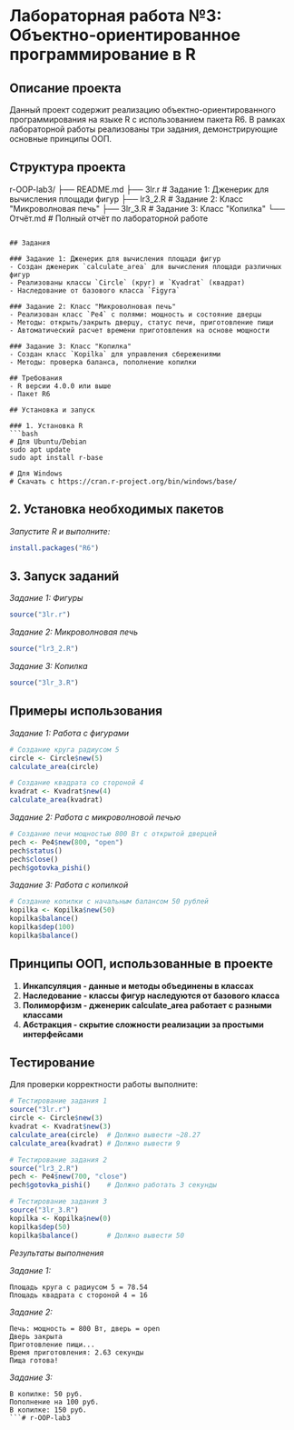 # Лабораторная работа №3: Объектно-ориентированное программирование в R

## Описание проекта
Данный проект содержит реализацию объектно-ориентированного программирования на языке R с использованием пакета R6. В рамках лабораторной работы реализованы три задания, демонстрирующие основные принципы ООП.

## Структура проекта

r-OOP-lab3/
├── README.md
├── 3lr.r # Задание 1: Дженерик для вычисления площади фигур
├── lr3_2.R # Задание 2: Класс "Микроволновая печь"
├── 3lr_3.R # Задание 3: Класс "Копилка"
└── Отчёт.md # Полный отчёт по лабораторной работе

```

## Задания

### Задание 1: Дженерик для вычисления площади фигур
- Создан дженерик `calculate_area` для вычисления площади различных фигур
- Реализованы классы `Circle` (круг) и `Kvadrat` (квадрат)
- Наследование от базового класса `Figyra`

### Задание 2: Класс "Микроволновая печь"
- Реализован класс `Pe4` с полями: мощность и состояние дверцы
- Методы: открыть/закрыть дверцу, статус печи, приготовление пищи
- Автоматический расчет времени приготовления на основе мощности

### Задание 3: Класс "Копилка"
- Создан класс `Kopilka` для управления сбережениями
- Методы: проверка баланса, пополнение копилки

## Требования
- R версии 4.0.0 или выше
- Пакет R6

## Установка и запуск

### 1. Установка R
```bash
# Для Ubuntu/Debian
sudo apt update
sudo apt install r-base

# Для Windows
# Скачать с https://cran.r-project.org/bin/windows/base/
```

## 2. Установка необходимых пакетов
*Запустите R и выполните:*

```r
install.packages("R6")
```

## 3. Запуск заданий
*Задание 1: Фигуры*
```r
source("3lr.r")
```
*Задание 2: Микроволновая печь*
```r
source("lr3_2.R")
```
*Задание 3: Копилка*
```r
source("3lr_3.R")
```

## Примеры использования
*Задание 1: Работа с фигурами*
```r
# Создание круга радиусом 5
circle <- Circle$new(5)
calculate_area(circle)

# Создание квадрата со стороной 4
kvadrat <- Kvadrat$new(4)
calculate_area(kvadrat)
```

*Задание 2: Работа с микроволновой печью*
```r
# Создание печи мощностью 800 Вт с открытой дверцей
pech <- Pe4$new(800, "open")
pech$status()
pech$close()
pech$gotovka_pishi()
```
*Задание 3: Работа с копилкой*
```r
# Создание копилки с начальным балансом 50 рублей
kopilka <- Kopilka$new(50)
kopilka$balance()
kopilka$dep(100)
kopilka$balance()
```

## Принципы ООП, использованные в проекте
1. **Инкапсуляция - данные и методы объединены в классах**
2. **Наследование - классы фигур наследуются от базового класса**
3. **Полиморфизм - дженерик calculate_area работает с разными классами**
4. **Абстракция - скрытие сложности реализации за простыми интерфейсами**

## Тестирование
Для проверки корректности работы выполните:

```r
# Тестирование задания 1
source("3lr.r")
circle <- Circle$new(3)
kvadrat <- Kvadrat$new(3)
calculate_area(circle)  # Должно вывести ~28.27
calculate_area(kvadrat) # Должно вывести 9
```
```r
# Тестирование задания 2
source("lr3_2.R")
pech <- Pe4$new(700, "close")
pech$gotovka_pishi()    # Должно работать 3 секунды
```
```r
# Тестирование задания 3
source("3lr_3.R")
kopilka <- Kopilka$new(0)
kopilka$dep(50)
kopilka$balance()       # Должно вывести 50
```

*Результаты выполнения*

*Задание 1:*
```
Площадь круга с радиусом 5 = 78.54 
Площадь квадрата с стороной 4 = 16 
```
*Задание 2:*
```
Печь: мощность = 800 Вт, дверь = open
Дверь закрыта
Приготовление пищи...
Время приготовления: 2.63 секунды
Пища готова!
```
*Задание 3:*
```
В копилке: 50 руб.
Пополнение на 100 руб.
В копилке: 150 руб.
```# r-OOP-lab3
